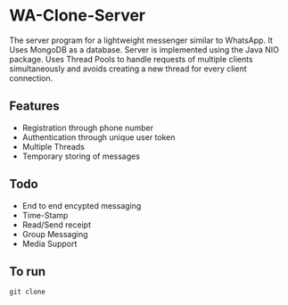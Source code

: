 WA-Clone-Server
======

The server program for a lightweight messenger similar to WhatsApp. It Uses MongoDB as a database. Server is implemented using the Java NIO package. Uses Thread Pools to handle requests of multiple clients simultaneously and avoids creating a new thread for every client connection.   

## Features 
* Registration through phone number
* Authentication through unique user token
* Multiple Threads
* Temporary storing of messages

## Todo
* End to end encypted messaging
* Time-Stamp
* Read/Send receipt
* Group Messaging
* Media Support

## To run

 ```
 git clone

```
